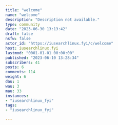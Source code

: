 ```yaml
---
title: "welcome" 
name: "welcome"
description: "Description not available."
type: community
date: "2023-06-30 13:13:42"
draft: false
nsfw: false
actor_id: "https://iusearchlinux.fyi/c/welcome"
host: iusearchlinux.fyi
lastmod: "0001-01-01 00:00:00"
published: "2023-06-10 13:28:34"
subscribers: 41
posts: 6
comments: 114
weight: 6
dau: 1
wau: 3
mau: 33
instances:
- "iusearchlinux_fyi"
tags: 
- "iusearchlinux_fyi"

---
```

